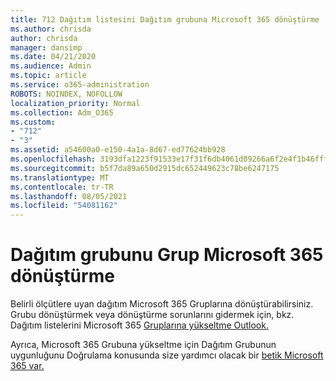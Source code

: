 ```yaml
---
title: 712 Dağıtım listesini Dağıtım grubuna Microsoft 365 dönüştürme
ms.author: chrisda
author: chrisda
manager: dansimp
ms.date: 04/21/2020
ms.audience: Admin
ms.topic: article
ms.service: o365-administration
ROBOTS: NOINDEX, NOFOLLOW
localization_priority: Normal
ms.collection: Adm_O365
ms.custom:
- "712"
- "3"
ms.assetid: a54600a0-e150-4a1a-8d67-ed77624bb928
ms.openlocfilehash: 3193dfa1223f91533e17f31f6db4061d09266a6f2e4f1b46fffc40f8fb50fda1
ms.sourcegitcommit: b5f7da89a650d2915dc652449623c78be6247175
ms.translationtype: MT
ms.contentlocale: tr-TR
ms.lasthandoff: 08/05/2021
ms.locfileid: "54081162"
---
```

# <a name="convert-a-distribution-group-to-a-microsoft-365-group"></a>Dağıtım grubunu Grup Microsoft 365 dönüştürme

Belirli ölçütlere uyan dağıtım Microsoft 365 Gruplarına dönüştürabilirsiniz. Grubu dönüştürmek veya dönüştürme sorunlarını gidermek için, bkz. Dağıtım listelerini Microsoft 365 [Gruplarına yükseltme Outlook.](https://docs.microsoft.com/microsoft-365/admin/manage/upgrade-distribution-lists)

Ayrıca, Microsoft 365 Grubuna yükseltme için Dağıtım Grubunun uygunluğunu Doğrulama konusunda size yardımcı olacak bir [betik Microsoft 365 var.](https://aka.ms/DLToM365Group)